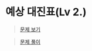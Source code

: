 # 예상 대진표(Lv 2.)

> [문제 보기](https://school.programmers.co.kr/learn/courses/30/lessons/12985)  

> [문제 풀이](https://moxie2ks.notion.site/Programmers-12985-1c5a2b63c0ca4b5d920128c598e3bbfe)